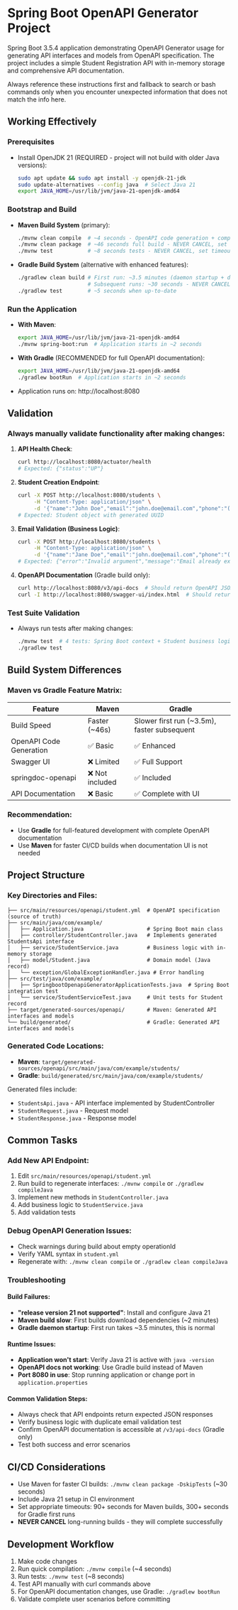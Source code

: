 # Spring Boot OpenAPI Generator Project

Spring Boot 3.5.4 application demonstrating OpenAPI Generator usage for generating API interfaces and models from OpenAPI specification. The project includes a simple Student Registration API with in-memory storage and comprehensive API documentation.

Always reference these instructions first and fallback to search or bash commands only when you encounter unexpected information that does not match the info here.

## Working Effectively

### Prerequisites
- Install OpenJDK 21 (REQUIRED - project will not build with older Java versions):
  ```bash
  sudo apt update && sudo apt install -y openjdk-21-jdk
  sudo update-alternatives --config java  # Select Java 21
  export JAVA_HOME=/usr/lib/jvm/java-21-openjdk-amd64
  ```

### Bootstrap and Build
- **Maven Build System** (primary):
  ```bash
  ./mvnw clean compile  # ~4 seconds - OpenAPI code generation + compilation
  ./mvnw clean package  # ~46 seconds full build - NEVER CANCEL, set timeout to 90+ seconds
  ./mvnw test           # ~8 seconds tests - NEVER CANCEL, set timeout to 30+ seconds
  ```

- **Gradle Build System** (alternative with enhanced features):
  ```bash
  ./gradlew clean build # First run: ~3.5 minutes (daemon startup + dependencies) - NEVER CANCEL, set timeout to 300+ seconds
                        # Subsequent runs: ~30 seconds - NEVER CANCEL, set timeout to 60+ seconds
  ./gradlew test        # ~5 seconds when up-to-date
  ```

### Run the Application
- **With Maven**:
  ```bash
  export JAVA_HOME=/usr/lib/jvm/java-21-openjdk-amd64
  ./mvnw spring-boot:run  # Application starts in ~2 seconds
  ```

- **With Gradle** (RECOMMENDED for full OpenAPI documentation):
  ```bash
  export JAVA_HOME=/usr/lib/jvm/java-21-openjdk-amd64
  ./gradlew bootRun  # Application starts in ~2 seconds
  ```

- Application runs on: http://localhost:8080

## Validation

### Always manually validate functionality after making changes:
1. **API Health Check**:
   ```bash
   curl http://localhost:8080/actuator/health
   # Expected: {"status":"UP"}
   ```

2. **Student Creation Endpoint**:
   ```bash
   curl -X POST http://localhost:8080/students \
        -H "Content-Type: application/json" \
        -d '{"name":"John Doe","email":"john.doe@email.com","phone":"(11) 99999-9999"}'
   # Expected: Student object with generated UUID
   ```

3. **Email Validation (Business Logic)**:
   ```bash
   curl -X POST http://localhost:8080/students \
        -H "Content-Type: application/json" \
        -d '{"name":"Jane Doe","email":"john.doe@email.com","phone":"(22) 88888-8888"}'
   # Expected: {"error":"Invalid argument","message":"Email already exists"}
   ```

4. **OpenAPI Documentation** (Gradle build only):
   ```bash
   curl http://localhost:8080/v3/api-docs  # Should return OpenAPI JSON
   curl -I http://localhost:8080/swagger-ui/index.html  # Should return 200 OK
   ```

### Test Suite Validation
- Always run tests after making changes:
  ```bash
  ./mvnw test  # 4 tests: Spring Boot context + Student business logic
  ./gradlew test
  ```

## Build System Differences

### Maven vs Gradle Feature Matrix:
| Feature | Maven | Gradle |
|---------|-------|--------|
| Build Speed | Faster (~46s) | Slower first run (~3.5m), faster subsequent |
| OpenAPI Code Generation | ✅ Basic | ✅ Enhanced |
| Swagger UI | ❌ Limited | ✅ Full Support |
| springdoc-openapi | ❌ Not included | ✅ Included |
| API Documentation | ❌ Basic | ✅ Complete with UI |

### Recommendation:
- Use **Gradle** for full-featured development with complete OpenAPI documentation
- Use **Maven** for faster CI/CD builds when documentation UI is not needed

## Project Structure

### Key Directories and Files:
```
├── src/main/resources/openapi/student.yml  # OpenAPI specification (source of truth)
├── src/main/java/com/example/
│   ├── Application.java                    # Spring Boot main class
│   ├── controller/StudentController.java   # Implements generated StudentsApi interface
│   ├── service/StudentService.java         # Business logic with in-memory storage
│   ├── model/Student.java                  # Domain model (Java record)
│   └── exception/GlobalExceptionHandler.java # Error handling
├── src/test/java/com/example/
│   ├── SpringbootOpenapiGeneratorApplicationTests.java  # Spring Boot integration test
│   └── service/StudentServiceTest.java     # Unit tests for Student record
├── target/generated-sources/openapi/       # Maven: Generated API interfaces and models
└── build/generated/                        # Gradle: Generated API interfaces and models
```

### Generated Code Locations:
- **Maven**: `target/generated-sources/openapi/src/main/java/com/example/students/`
- **Gradle**: `build/generated/src/main/java/com/example/students/`

Generated files include:
- `StudentsApi.java` - API interface implemented by StudentController
- `StudentRequest.java` - Request model
- `StudentResponse.java` - Response model

## Common Tasks

### Add New API Endpoint:
1. Edit `src/main/resources/openapi/student.yml`
2. Run build to regenerate interfaces: `./mvnw compile` or `./gradlew compileJava`
3. Implement new methods in `StudentController.java`
4. Add business logic to `StudentService.java`
5. Add validation tests

### Debug OpenAPI Generation Issues:
- Check warnings during build about empty operationId
- Verify YAML syntax in `student.yml`
- Regenerate with: `./mvnw clean compile` or `./gradlew clean compileJava`

### Troubleshooting

#### Build Failures:
- **"release version 21 not supported"**: Install and configure Java 21
- **Maven build slow**: First builds download dependencies (~2 minutes)
- **Gradle daemon startup**: First run takes ~3.5 minutes, this is normal

#### Runtime Issues:
- **Application won't start**: Verify Java 21 is active with `java -version`
- **OpenAPI docs not working**: Use Gradle build instead of Maven
- **Port 8080 in use**: Stop running application or change port in `application.properties`

#### Common Validation Steps:
- Always check that API endpoints return expected JSON responses
- Verify business logic with duplicate email validation test
- Confirm OpenAPI documentation is accessible at `/v3/api-docs` (Gradle only)
- Test both success and error scenarios

## CI/CD Considerations
- Use Maven for faster CI builds: `./mvnw clean package -DskipTests` (~30 seconds)
- Include Java 21 setup in CI environment
- Set appropriate timeouts: 90+ seconds for Maven builds, 300+ seconds for Gradle first runs
- **NEVER CANCEL** long-running builds - they will complete successfully

## Development Workflow
1. Make code changes
2. Run quick compilation: `./mvnw compile` (~4 seconds)
3. Run tests: `./mvnw test` (~8 seconds)
4. Test API manually with curl commands above
5. For OpenAPI documentation changes, use Gradle: `./gradlew bootRun`
6. Validate complete user scenarios before committing